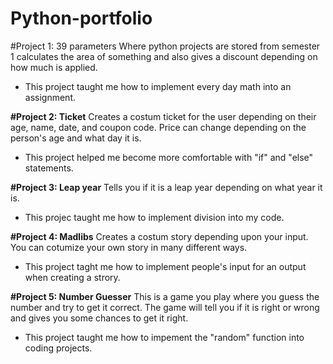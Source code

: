 # Python-portfolio
#Project 1: 39 parameters
Where python projects are stored from semester 1
calculates the area of something and also gives a discount depending on how much is applied.
- This project taught me how to implement every day math into an assignment.

**#Project 2: Ticket**
Creates a costum ticket for the user depending on their age, name, date, and coupon code. Price can change depending on the person's age and what day it is.
- This project helped me become more comfortable with "if" and "else" statements.

**#Project 3: Leap year**
Tells you if it is a leap year depending on what year it is.
- This projec taught me how to implement division into my code.

**#Project 4: Madlibs**
Creates a costum story depending upon your input. You can cotumize your own story in many different ways.
- This project taght me how to implement people's input for an output when creating a strory.

**#Project 5: Number Guesser**
This is a game you play where you guess the number and try to get it correct. The game will tell you
if it is right or wrong and gives you some chances to get it right.
- This project taught me how to impement the "random" 
  function into coding projects.






